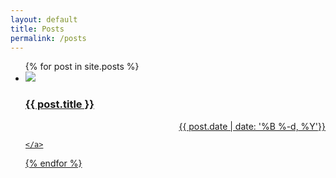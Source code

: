 ```yaml
---
layout: default
title: Posts
permalink: /posts
---
```


<ul class="entries">
  {% for post in site.posts %}

  <li>
    <a href="{{ post.url }}">
    <img src="{{ post.image }}"/>
      <h3>{{ post.title }}</h3>
      <div align="right">{{ post.date | date: '%B %-d, %Y'}}</div>

    </a>
  </li>

  {% endfor %}

</ul>
